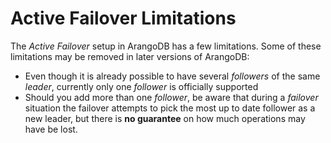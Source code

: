 Active Failover Limitations
===========================

The _Active Failover_ setup in ArangoDB has a few limitations. Some of these limitations 
may be removed in later versions of ArangoDB:

- Even though it is already possible to have several _followers_ of the same _leader_,
 currently only one _follower_ is officially supported
- Should you add more than one _follower_, be aware that during a _failover_ situation
 the failover attempts to pick the most up to date follower as a new leader, 
 but there is **no guarantee** on how much operations may have be lost.

